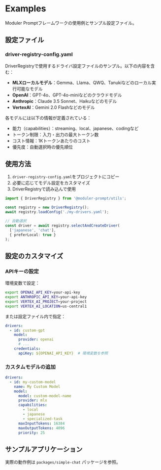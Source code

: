 # Examples

Moduler Promptフレームワークの使用例とサンプル設定ファイル。

## 設定ファイル

### driver-registry-config.yaml

DriverRegistryで使用するドライバ設定ファイルのサンプル。以下の内容を含む：

- **MLXローカルモデル**：Gemma、Llama、QWQ、Tanukiなどのローカル実行可能なモデル
- **OpenAI**：GPT-4o、GPT-4o-miniなどのクラウドモデル
- **Anthropic**：Claude 3.5 Sonnet、Haikuなどのモデル
- **VertexAI**：Gemini 2.0 Flashなどのモデル

各モデルには以下の情報が定義されている：
- 能力（capabilities）：streaming、local、japanese、codingなど
- トークン制限：入力・出力の最大トークン数
- コスト情報：1Kトークンあたりのコスト
- 優先度：自動選択時の優先順位

## 使用方法

1. `driver-registry-config.yaml`をプロジェクトにコピー
2. 必要に応じてモデル設定をカスタマイズ
3. DriverRegistryで読み込んで使用

```typescript
import { DriverRegistry } from '@moduler-prompt/utils';

const registry = new DriverRegistry();
await registry.loadConfig('./my-drivers.yaml');

// 自動選択
const driver = await registry.selectAndCreateDriver(
  ['japanese', 'chat'],
  { preferLocal: true }
);
```

## 設定のカスタマイズ

### APIキーの設定

環境変数で設定：
```bash
export OPENAI_API_KEY=your-api-key
export ANTHROPIC_API_KEY=your-api-key
export VERTEX_AI_PROJECT=your-project
export VERTEX_AI_LOCATION=us-central1
```

または設定ファイル内で指定：
```yaml
drivers:
  - id: custom-gpt
    model:
      provider: openai
      # ...
    credentials:
      apiKey: ${OPENAI_API_KEY}  # 環境変数を参照
```

### カスタムモデルの追加

```yaml
drivers:
  - id: my-custom-model
    name: My Custom Model
    model:
      model: custom-model-name
      provider: mlx
      capabilities:
        - local
        - japanese
        - specialized-task
      maxInputTokens: 16384
      maxOutputTokens: 4096
      priority: 25
```

## サンプルアプリケーション

実際の動作例は `packages/simple-chat` パッケージを参照。